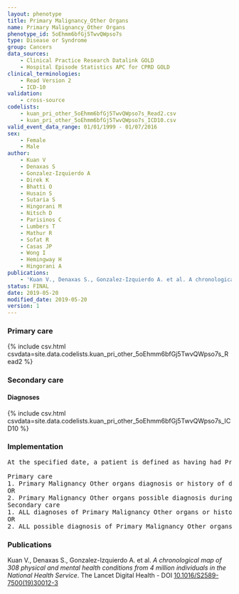 ```yaml
---
layout: phenotype
title: Primary Malignancy_Other Organs
name: Primary Malignancy_Other Organs
phenotype_id: 5oEhmm6bfGj5TwvQWpso7s 
type: Disease or Syndrome
group: Cancers
data_sources: 
    - Clinical Practice Research Datalink GOLD
    - Hospital Episode Statistics APC for CPRD GOLD
clinical_terminologies: 
    - Read Version 2
    - ICD-10
validation: 
    - cross-source
codelists: 
    - kuan_pri_other_5oEhmm6bfGj5TwvQWpso7s_Read2.csv
    - kuan_pri_other_5oEhmm6bfGj5TwvQWpso7s_ICD10.csv
valid_event_data_range: 01/01/1999 - 01/07/2016
sex: 
    - Female
    - Male
author: 
    - Kuan V
    - Denaxas S
    - Gonzalez-Izquierdo A
    - Direk K
    - Bhatti O
    - Husain S
    - Sutaria S
    - Hingorani M
    - Nitsch D
    - Parisinos C
    - Lumbers T
    - Mathur R
    - Sofat R
    - Casas JP
    - Wong I
    - Hemingway H
    - Hingorani A
publications: 
    - 'Kuan V., Denaxas S., Gonzalez-Izquierdo A. et al. A chronological map of 308 physical and mental health conditions from 4 million individuals in the National Health Service. The Lancet Digital Health - DOI: 10.1016/S2589-7500(19)30012-3' 
status: FINAL
date: 2019-05-20
modified_date: 2019-05-20
version: 1
---
```

### Primary care 
{% include csv.html csvdata=site.data.codelists.kuan_pri_other_5oEhmm6bfGj5TwvQWpso7s_Read2 %}
### Secondary care 
#### Diagnoses 
{% include csv.html csvdata=site.data.codelists.kuan_pri_other_5oEhmm6bfGj5TwvQWpso7s_ICD10 %}
### Implementation 
<pre>At the specified date, a patient is defined as having had Primary Malignancy Other organs IF they meet the criteria for any of the following on or before the specified date. The earliest date on which the individual meets any of the following criteria on or before the specified date is defined as the first event date:

Primary care
1. Primary Malignancy Other organs diagnosis or history of diagnosis during a consultation 
OR 
2. Primary Malignancy Other organs possible diagnosis during a consultation IF NO record satisfying criteria for Primary Malignancy of any other organ in this document OR Haematological Malignancy (Hodgkin Lymphoma, Non-Hodgkin Lymphoma, Multiple Myeloma, Leukaemia)
Secondary care
1. ALL diagnoses of Primary Malignancy Other organs or history of diagnosis during a hospitalization
OR
2. ALL possible diagnosis of Primary Malignancy_Other organs during a hospitalization IF NO record satisfying criteria for Primary Malignancy of any other organ in this document OR Haematological Malignancy (Hodgkin Lymphoma, Non-Hodgkin Lymphoma, Multiple Myeloma, Leukaemia)</pre> 
 
### Publications 
Kuan V., Denaxas S., Gonzalez-Izquierdo A. et al. _A chronological map of 308 physical and mental health conditions from 4 million individuals in the National Health Service_. The Lancet Digital Health - DOI <a href='https://www.thelancet.com/journals/landig/article/PIIS2589-7500(19)30012-3/fulltext'>10.1016/S2589-7500(19)30012-3</a>